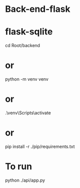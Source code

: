 # Back-end-flask
# flask-sqlite
cd Root/backend
# or
python -m venv venv
# or
.\venv\Scripts\activate
# or
pip install -r ./pip/requirements.txt
# To run
python ./api/app.py